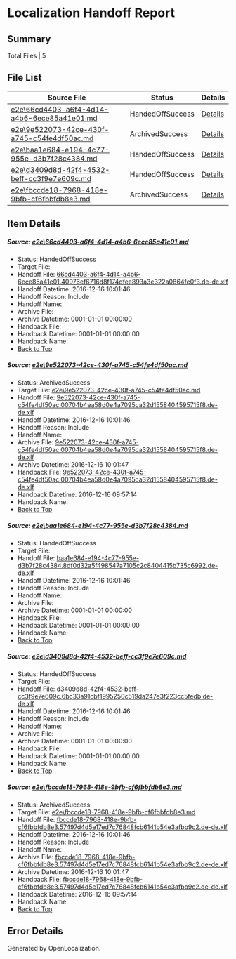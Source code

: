 # <a name='report-top'></a> Localization Handoff Report

## Summary
 Total Files | 5

## File List
 Source File | Status | Details 
 ----------- | ------ | ------- 
 [e2e\66cd4403-a6f4-4d14-a4b6-6ece85a41e01.md](https://github.com/OpenLocalizationTestOrg/ol-test0/blob/f7c3df1e8544bb4f6cd22d2b2739bc490a664506/e2e/66cd4403-a6f4-4d14-a4b6-6ece85a41e01.md) | HandedOffSuccess | [Details](#1dac8524f97caf204a42745810814bef57f07e181)
 [e2e\9e522073-42ce-430f-a745-c54fe4df50ac.md](https://github.com/OpenLocalizationTestOrg/ol-test0/blob/8c0d9baab768449e650b38611646af84d6a5c3a2/e2e/9e522073-42ce-430f-a745-c54fe4df50ac.md) | ArchivedSuccess | [Details](#7eaeae4029ef15d35479d6cae48869055cd683fc2)
 [e2e\baa1e684-e194-4c77-955e-d3b7f28c4384.md](https://github.com/OpenLocalizationTestOrg/ol-test0/blob/80c9412e415f4792757a4c9f700c455f18944dc9/e2e/baa1e684-e194-4c77-955e-d3b7f28c4384.md) | HandedOffSuccess | [Details](#104d8f129dc4ddb690a297023735a85de3374eb23)
 [e2e\d3409d8d-42f4-4532-beff-cc3f9e7e609c.md](https://github.com/OpenLocalizationTestOrg/ol-test0/blob/9b3ac68aaf0436ad6cb2b7d9dcd64fd8e891dffe/e2e/d3409d8d-42f4-4532-beff-cc3f9e7e609c.md) | HandedOffSuccess | [Details](#259b3d1f64bc4f2a4a20fb084a260c89c33cc8585)
 [e2e\fbccde18-7968-418e-9bfb-cf6fbbfdb8e3.md](https://github.com/OpenLocalizationTestOrg/ol-test0/blob/d0d8ecff411167679723c9531ac25feca90d99f7/e2e/fbccde18-7968-418e-9bfb-cf6fbbfdb8e3.md) | ArchivedSuccess | [Details](#e7ace1c3e0fa1db9498fb41300aeaad2eb5333986)

## Item Details
##### <a name='1dac8524f97caf204a42745810814bef57f07e181'></a> Source: [e2e\66cd4403-a6f4-4d14-a4b6-6ece85a41e01.md](https://github.com/OpenLocalizationTestOrg/ol-test0/blob/f7c3df1e8544bb4f6cd22d2b2739bc490a664506/e2e/66cd4403-a6f4-4d14-a4b6-6ece85a41e01.md)
* Status: HandedOffSuccess
* Target File: 
* Handoff File: [66cd4403-a6f4-4d14-a4b6-6ece85a41e01.40976ef6716d8f174dfee893a3e322a0864fe0f3.de-de.xlf](https://github.com/OpenLocalizationTestOrg/ol-test0-handoff/blob/2363d732c4bc0fe1595db0ad190ea606968c998a/ol-handoff/OpenLocalizationTestOrg/ol-test0-dede/xinjiang/mt/66cd4403-a6f4-4d14-a4b6-6ece85a41e01.40976ef6716d8f174dfee893a3e322a0864fe0f3.de-de.xlf)
* Handoff Datetime: 2016-12-16 10:01:46
* Handoff Reason: Include
* Handoff Name: 
* Archive File: 
* Archive Datetime: 0001-01-01 00:00:00
* Handback File: 
* Handback Datetime: 0001-01-01 00:00:00
* Handback Name: 
* [Back to Top](#report-top)

##### <a name='7eaeae4029ef15d35479d6cae48869055cd683fc2'></a> Source: [e2e\9e522073-42ce-430f-a745-c54fe4df50ac.md](https://github.com/OpenLocalizationTestOrg/ol-test0/blob/8c0d9baab768449e650b38611646af84d6a5c3a2/e2e/9e522073-42ce-430f-a745-c54fe4df50ac.md)
* Status: ArchivedSuccess
* Target File: [e2e\9e522073-42ce-430f-a745-c54fe4df50ac.md](https://github.com/OpenLocalizationTestOrg/ol-test0-dede/blob/171e4b95370e2caebed9b20a8c24a82b767bbc77/e2e/9e522073-42ce-430f-a745-c54fe4df50ac.md)
* Handoff File: [9e522073-42ce-430f-a745-c54fe4df50ac.00704b4ea58d0e4a7095ca32d1558404595715f8.de-de.xlf](https://github.com/OpenLocalizationTestOrg/ol-test0-handoff/blob/2363d732c4bc0fe1595db0ad190ea606968c998a/ol-handoff/OpenLocalizationTestOrg/ol-test0-dede/xinjiang/mt/9e522073-42ce-430f-a745-c54fe4df50ac.00704b4ea58d0e4a7095ca32d1558404595715f8.de-de.xlf)
* Handoff Datetime: 2016-12-16 10:01:46
* Handoff Reason: Include
* Handoff Name: 
* Archive File: [9e522073-42ce-430f-a745-c54fe4df50ac.00704b4ea58d0e4a7095ca32d1558404595715f8.de-de.xlf](https://github.com/OpenLocalizationTestOrg/ol-test0-handoff/blob/2237d9e3d46bd8de8d62956b8246a2d66d476d62/ol-archive/OpenLocalizationTestOrg/ol-test0-dede/xinjiang/mt/9e522073-42ce-430f-a745-c54fe4df50ac.00704b4ea58d0e4a7095ca32d1558404595715f8.de-de.xlf)
* Archive Datetime: 2016-12-16 10:01:47
* Handback File: [9e522073-42ce-430f-a745-c54fe4df50ac.00704b4ea58d0e4a7095ca32d1558404595715f8.de-de.xlf](https://github.com/OpenLocalizationTestOrg/ol-test0-handback/blob/c7fb4013a687cfab0701805414c48ab4edbbf210/ol-handback/OpenLocalizationTestOrg/ol-test0-dede/xinjiang/mt/9e522073-42ce-430f-a745-c54fe4df50ac.00704b4ea58d0e4a7095ca32d1558404595715f8.de-de.xlf)
* Handback Datetime: 2016-12-16 09:57:14
* Handback Name: 
* [Back to Top](#report-top)

##### <a name='104d8f129dc4ddb690a297023735a85de3374eb23'></a> Source: [e2e\baa1e684-e194-4c77-955e-d3b7f28c4384.md](https://github.com/OpenLocalizationTestOrg/ol-test0/blob/80c9412e415f4792757a4c9f700c455f18944dc9/e2e/baa1e684-e194-4c77-955e-d3b7f28c4384.md)
* Status: HandedOffSuccess
* Target File: 
* Handoff File: [baa1e684-e194-4c77-955e-d3b7f28c4384.8df0d32a5f498547a7105c2c8404415b735c6992.de-de.xlf](https://github.com/OpenLocalizationTestOrg/ol-test0-handoff/blob/2363d732c4bc0fe1595db0ad190ea606968c998a/ol-handoff/OpenLocalizationTestOrg/ol-test0-dede/xinjiang/mt/baa1e684-e194-4c77-955e-d3b7f28c4384.8df0d32a5f498547a7105c2c8404415b735c6992.de-de.xlf)
* Handoff Datetime: 2016-12-16 10:01:46
* Handoff Reason: Include
* Handoff Name: 
* Archive File: 
* Archive Datetime: 0001-01-01 00:00:00
* Handback File: 
* Handback Datetime: 0001-01-01 00:00:00
* Handback Name: 
* [Back to Top](#report-top)

##### <a name='259b3d1f64bc4f2a4a20fb084a260c89c33cc8585'></a> Source: [e2e\d3409d8d-42f4-4532-beff-cc3f9e7e609c.md](https://github.com/OpenLocalizationTestOrg/ol-test0/blob/9b3ac68aaf0436ad6cb2b7d9dcd64fd8e891dffe/e2e/d3409d8d-42f4-4532-beff-cc3f9e7e609c.md)
* Status: HandedOffSuccess
* Target File: 
* Handoff File: [d3409d8d-42f4-4532-beff-cc3f9e7e609c.6bc33a91cbf1995250c519da247e3f223cc5fedb.de-de.xlf](https://github.com/OpenLocalizationTestOrg/ol-test0-handoff/blob/2363d732c4bc0fe1595db0ad190ea606968c998a/ol-handoff/OpenLocalizationTestOrg/ol-test0-dede/xinjiang/mt/d3409d8d-42f4-4532-beff-cc3f9e7e609c.6bc33a91cbf1995250c519da247e3f223cc5fedb.de-de.xlf)
* Handoff Datetime: 2016-12-16 10:01:46
* Handoff Reason: Include
* Handoff Name: 
* Archive File: 
* Archive Datetime: 0001-01-01 00:00:00
* Handback File: 
* Handback Datetime: 0001-01-01 00:00:00
* Handback Name: 
* [Back to Top](#report-top)

##### <a name='e7ace1c3e0fa1db9498fb41300aeaad2eb5333986'></a> Source: [e2e\fbccde18-7968-418e-9bfb-cf6fbbfdb8e3.md](https://github.com/OpenLocalizationTestOrg/ol-test0/blob/d0d8ecff411167679723c9531ac25feca90d99f7/e2e/fbccde18-7968-418e-9bfb-cf6fbbfdb8e3.md)
* Status: ArchivedSuccess
* Target File: [e2e\fbccde18-7968-418e-9bfb-cf6fbbfdb8e3.md](https://github.com/OpenLocalizationTestOrg/ol-test0-dede/blob/171e4b95370e2caebed9b20a8c24a82b767bbc77/e2e/fbccde18-7968-418e-9bfb-cf6fbbfdb8e3.md)
* Handoff File: [fbccde18-7968-418e-9bfb-cf6fbbfdb8e3.57497d4d5e17ed7c76848fcb6141b54e3afbb9c2.de-de.xlf](https://github.com/OpenLocalizationTestOrg/ol-test0-handoff/blob/2363d732c4bc0fe1595db0ad190ea606968c998a/ol-handoff/OpenLocalizationTestOrg/ol-test0-dede/xinjiang/mt/fbccde18-7968-418e-9bfb-cf6fbbfdb8e3.57497d4d5e17ed7c76848fcb6141b54e3afbb9c2.de-de.xlf)
* Handoff Datetime: 2016-12-16 10:01:46
* Handoff Reason: Include
* Handoff Name: 
* Archive File: [fbccde18-7968-418e-9bfb-cf6fbbfdb8e3.57497d4d5e17ed7c76848fcb6141b54e3afbb9c2.de-de.xlf](https://github.com/OpenLocalizationTestOrg/ol-test0-handoff/blob/2237d9e3d46bd8de8d62956b8246a2d66d476d62/ol-archive/OpenLocalizationTestOrg/ol-test0-dede/xinjiang/mt/fbccde18-7968-418e-9bfb-cf6fbbfdb8e3.57497d4d5e17ed7c76848fcb6141b54e3afbb9c2.de-de.xlf)
* Archive Datetime: 2016-12-16 10:01:47
* Handback File: [fbccde18-7968-418e-9bfb-cf6fbbfdb8e3.57497d4d5e17ed7c76848fcb6141b54e3afbb9c2.de-de.xlf](https://github.com/OpenLocalizationTestOrg/ol-test0-handback/blob/c7fb4013a687cfab0701805414c48ab4edbbf210/ol-handback/OpenLocalizationTestOrg/ol-test0-dede/xinjiang/mt/fbccde18-7968-418e-9bfb-cf6fbbfdb8e3.57497d4d5e17ed7c76848fcb6141b54e3afbb9c2.de-de.xlf)
* Handback Datetime: 2016-12-16 09:57:14
* Handback Name: 
* [Back to Top](#report-top)


## Error Details

Generated by OpenLocalization.
